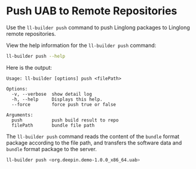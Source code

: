 <!--
SPDX-FileCopyrightText: 2023 UnionTech Software Technology Co., Ltd.

SPDX-License-Identifier: LGPL-3.0-or-later
-->

# Push UAB to Remote Repositories

Use the `ll-builder push` command to push Linglong packages to Linglong remote repositories.

View the help information for the `ll-builder push` command:

```bash
ll-builder push --help
```

Here is the output:

```text
Usage: ll-builder [options] push <filePath>

Options:
  -v, --verbose  show detail log
  -h, --help     Displays this help.
  --force        force push true or false

Arguments:
  push           push build result to repo
  filePath       bundle file path
```

The `ll-builder push` command reads the content of the `bundle` format package according to the file path, and transfers the software data and `bundle` format package to the server.

```bash
ll-builder push <org.deepin.demo-1.0.0_x86_64.uab>
```
